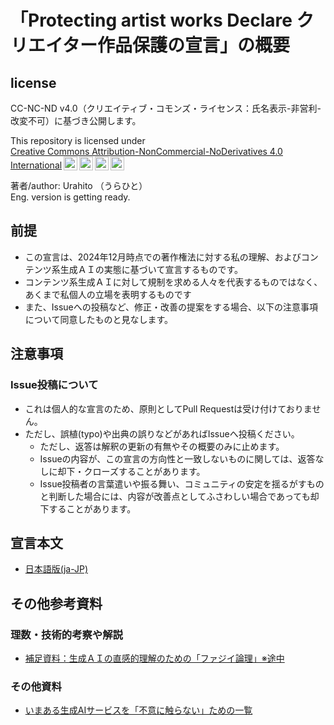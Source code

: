 # 「Protecting artist works Declare クリエイター作品保護の宣言」の概要

## license

CC-NC-ND v4.0（クリエイティブ・コモンズ・ライセンス：氏名表示-非営利-改変不可）に基づき公開します。

<p xmlns:cc="http://creativecommons.org/ns#" >This repository is licensed under <a href="https://creativecommons.org/licenses/by-nc-nd/4.0/?ref=chooser-v1" target="_blank" rel="license noopener noreferrer" style="display:inline-block;">Creative Commons Attribution-NonCommercial-NoDerivatives 4.0 International<img style="height:22px!important;margin-left:3px;vertical-align:text-bottom;" src="https://mirrors.creativecommons.org/presskit/icons/cc.svg?ref=chooser-v1" alt=""><img style="height:22px!important;margin-left:3px;vertical-align:text-bottom;" src="https://mirrors.creativecommons.org/presskit/icons/by.svg?ref=chooser-v1" alt=""><img style="height:22px!important;margin-left:3px;vertical-align:text-bottom;" src="https://mirrors.creativecommons.org/presskit/icons/nc.svg?ref=chooser-v1" alt=""><img style="height:22px!important;margin-left:3px;vertical-align:text-bottom;" src="https://mirrors.creativecommons.org/presskit/icons/nd.svg?ref=chooser-v1" alt=""></a></p>

著者/author: Urahito （うらひと）  
Eng. version is getting ready.

## 前提

- この宣言は、2024年12月時点での著作権法に対する私の理解、およびコンテンツ系生成ＡＩの実態に基づいて宣言するものです。
- コンテンツ系生成ＡＩに対して規制を求める人々を代表するものではなく、あくまで私個人の立場を表明するものです
- また、Issueへの投稿など、修正・改善の提案をする場合、以下の注意事項について同意したものと見なします。

## 注意事項

### Issue投稿について

- これは個人的な宣言のため、原則としてPull Requestは受け付けておりません。
- ただし、誤植(typo)や出典の誤りなどがあればIssueへ投稿ください。
  - ただし、返答は解釈の更新の有無やその概要のみに止めます。
  - Issueの内容が、この宣言の方向性と一致しないものに関しては、返答なしに却下・クローズすることがあります。
  - Issue投稿者の言葉遣いや振る舞い、コミュニティの安定を揺るがすものと判断した場合には、内容が改善点としてふさわしい場合であっても却下することがあります。

## 宣言本文

- [日本語版(ja-JP)](/ja-JP/protecting_declare_ja-JP.md)

## その他参考資料

### 理数・技術的考察や解説

- [補足資料：生成ＡＩの直感的理解のための「ファジイ論理」※途中](/ja-JP/math_or_tech/what_is_fuzzy_logic.md)

### その他資料

- [いまある生成AIサービスを「不意に触らない」ための一覧](./ja-JP/gen_ai_service_list.md)
